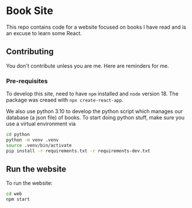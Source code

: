 # Book Site

This repo contains code for a website focused on books I have read
and is an excuse to learn some React.

## Contributing

You don't contribute unless you are me. Here are reminders for me.

### Pre-requisites

To develop this site, need to have `npm` installed and `node` version 18.
The package was creaed with `npx create-react-app`.

We also use python 3.10 to develop the python script which manages
our database (a json file) of books. To start doing python stuff,
make sure you use a virtual environment via

```bash
cd python
python -m venv .venv
source .venv/bin/activate
pip install -r requirements.txt -r requirements-dev.txt
```

## Run the website

To run the website:

```bash
cd web
npm start
```
